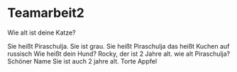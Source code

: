 # Teamarbeit2
Wie alt ist deine Katze? 


Sie heißt Piraschulja.  Sie ist grau.
Sie heißt Piraschulja das heißt Kuchen auf russisch
Wie heißt dein Hund?
Rocky, der ist 2 Jahre alt. wie alt Piraschulja? Schöner Name
 Sie ist auch 2 jahre alt. 
 Torte
 Appfel
 